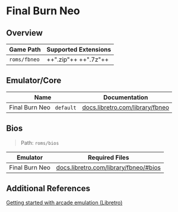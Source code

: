 # Final Burn Neo

## Overview

| Game Path | Supported Extensions |
| --- | --- |
| `roms/fbneo` | ++".zip"++ ++".7z"++ |

## Emulator/Core

| Name | Documentation |
| --- | --- |
| Final Burn Neo &nbsp; `default` | [docs.libretro.com/library/fbneo](https://docs.libretro.com/library/fbneo/) |

## Bios

> Path: `roms/bios`

| Emulator | Required Files | 
| --- | --- |
| Final Burn Neo | [docs.libretro.com/library/fbneo/#bios](https://docs.libretro.com/library/fbneo/#bios) |

## Additional References

[Getting started with arcade emulation (Libretro)](https://docs.libretro.com/guides/arcade-getting-started/)